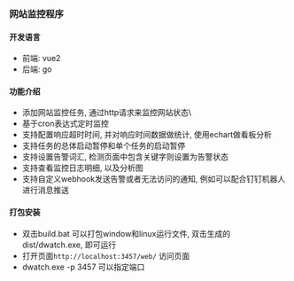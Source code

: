 ### 网站监控程序
#### 开发语言
- 前端: vue2
- 后端: go
#### 功能介绍
- 添加网站监控任务, 通过http请求来监控网站状态\
- 基于cron表达式定时监控
- 支持配置响应超时时间, 并对响应时间数据做统计, 使用echart做看板分析
- 支持任务的总体启动暂停和单个任务的启动暂停
- 支持设置告警词汇, 检测页面中包含关键字则设置为告警状态
- 支持查看监控日志明细, 以及分析图
- 支持自定义webhook发送告警或者无法访问的通知, 例如可以配合钉钉机器人进行消息推送
#### 打包安装
- 双击build.bat 可以打包window和linux运行文件, 双击生成的dist/dwatch.exe, 即可运行
- 打开页面`http://localhost:3457/web/` 访问页面
- dwatch.exe -p 3457 可以指定端口